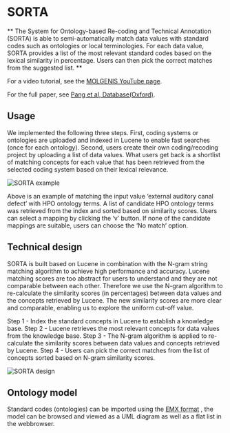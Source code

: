 # SORTA
**
The System for Ontology-based Re-coding and Technical Annotation (SORTA) is able to semi-automatically match data values with standard codes such as ontologies or local terminologies. For each data value, SORTA provides a list of the most relevant standard codes based on the lexical similarity in percentage. Users can then pick the correct matches from the suggested list.
**

For a video tutorial, see the [MOLGENIS YouTube page](https://www.youtube.com/watch?v=Wq81S-jR3l8).

For the full paper, see [Pang et al, Database(Oxford)](http://database.oxfordjournals.org/content/2015/bav089.full). 

## Usage
We implemented the following three steps. First, coding systems or ontologies are uploaded and indexed in Lucene to enable fast searches (once for each ontology). Second, users create their own coding/recoding project by uploading a list of data values. What users get back is a shortlist of matching concepts for each value that has been retrieved from the selected coding system based on their lexical relevance.


![SORTA example](/res/images/sorta_example.jpg?raw=true, "sorta/example")

Above is an example of matching the input value ‘external auditory canal defect’ with HPO ontology terms. A list of candidate HPO ontology terms was retrieved from the index and sorted based on similarity scores. Users can select a mapping by clicking the ‘v’ button. If none of the candidate mappings are suitable, users can choose the ‘No match’ option.

## Technical design

SORTA is built based on Lucene in combination with the N-gram string matching algorithm to achieve high performance and accuracy. Lucene matching scores are too abstract for users to understand and they are not comparable between each other. Therefore we use the N-gram algorithm to re-calculate the similarity scores (in percentages) between data values and the concepts retrieved by Lucene. The new similarity scores are more clear and comparable, enabling us to explore the uniform cut-off value.

Step 1 - Index the standard concepts in Lucene to establish a knowledge base.
Step 2 - Lucene retrieves the most relevant concepts for data values from the knowledge base.
Step 3 - The N-gram algorithm is applied to re-calculate the similarity scores between data values and concepts retrieved by Lucene.
Step 4 - Users can pick the correct matches from the list of concepts sorted based on N-gram similarity scores.
 

![SORTA design](/res/images/sorta_design.png?raw=true, "sorta/design")
 

## Ontology model

Standard codes (ontologies) can be imported using the [EMX format](ref-emx) , the model can be browsed and viewed as a UML diagram as well as a flat list in the webbrowser. 
